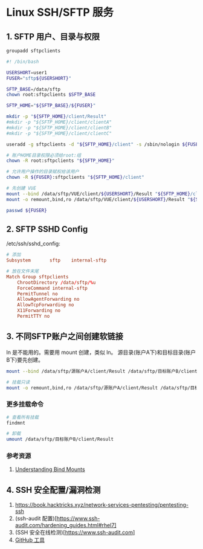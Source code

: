 # Linux SSH/SFTP 服务

## 1. SFTP 用户、目录与权限

```bash
groupadd sftpclients
```

```bash
#! /bin/bash

USERSHORT=user1
FUSER="sftp${USERSHORT}"

SFTP_BASE=/data/sftp
chown root:sftpclients $SFTP_BASE

SFTP_HOME="${SFTP_BASE}/${FUSER}"

mkdir -p "${SFTP_HOME}/client/Result"
#mkdir -p "${SFTP_HOME}/client/clientA"
#mkdir -p "${SFTP_HOME}/client/clientB"
#mkdir -p "${SFTP_HOME}/client/clientC"

useradd -g sftpclients -d "${SFTP_HOME}/client" -s /sbin/nologin ${FUSER}

# 账户HOME目录权限必须给root:组
chown -R root:sftpclients "${SFTP_HOME}"

# 允许用户操作的目录赋权给该用户
chown -R ${FUSER}:sftpclients "${SFTP_HOME}/client"

# 先创建 VUE
mount --bind /data/sftp/VUE/client/${USERSHORT}/Result "${SFTP_HOME}/client/Result"
mount -o remount,bind,ro /data/sftp/VUE/client/${USERSHORT}/Result "${SFTP_HOME}/client/Result"

passwd ${FUSER}
```

## 2. SFTP SSHD Config

/etc/ssh/sshd_config:

```cnf
# 添加
Subsystem       sftp    internal-sftp

# 放在文件末尾
Match Group sftpclients
    ChrootDirectory /data/sftp/%u
    ForceCommand internal-sftp
    PermitTunnel no
    AllowAgentForwarding no
    AllowTcpForwarding no
    X11Forwarding no
    PermitTTY no
```


## 3. 不同SFTP账户之间创建软链接

ln 是不能用的。需要用 mount 创建，类似 ln。
源目录(账户A下)和目标目录(账户B下)要先创建。

``` bash
mount --bind /data/sftp/源账户A/client/Result /data/sftp/目标账户B/client/Result

# 挂载只读
mount -o remount,bind,ro /data/sftp/源账户A/client/Result /data/sftp/目标账户B/client/Result
```

### 更多挂载命令

```bash
# 查看所有挂载
findmnt

# 卸载
umount /data/sftp/目标账户B/client/Result
```

### 参考资源

1. [Understanding Bind Mounts](https://www.baeldung.com/linux/bind-mounts)


## 4. SSH 安全配置/漏洞检测

1. https://book.hacktricks.xyz/network-services-pentesting/pentesting-ssh
2. (ssh-audit 配置)[https://www.ssh-audit.com/hardening_guides.html#rhel7]
3. (SSH 安全在线检测)[https://www.ssh-audit.com]
4. [GitHub 工具](ttps://github.com/jtesta/ssh-audit)
